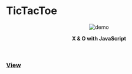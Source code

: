 # TicTacToe

<section align="center">

  ![demo](https://raw.githubusercontent.com/msfpt/TicTacToe/main/demo.png)
  
  **X & O with JavaScript**

</section>

<br>

### [View](https://msfpt.github.io/TicTacToe)